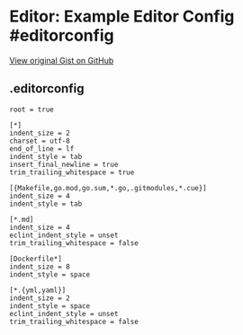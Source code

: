 # Editor: Example Editor Config #editorconfig

[View original Gist on GitHub](https://gist.github.com/Integralist/92df54bfeb725d3d27943ef533eff922)

## .editorconfig

```editorconfig
root = true

[*]
indent_size = 2
charset = utf-8
end_of_line = lf
indent_style = tab
insert_final_newline = true
trim_trailing_whitespace = true

[{Makefile,go.mod,go.sum,*.go,.gitmodules,*.cue}]
indent_size = 4
indent_style = tab

[*.md]
indent_size = 4
eclint_indent_style = unset
trim_trailing_whitespace = false

[Dockerfile*]
indent_size = 8
indent_style = space

[*.{yml,yaml}]
indent_size = 2
indent_style = space
eclint_indent_style = unset
trim_trailing_whitespace = false
```

